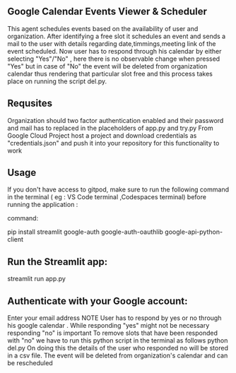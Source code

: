 ## Google Calendar Events Viewer & Scheduler
This agent schedules events based on the availability of user and organization. After identifying a free slot it schedules an event and sends a mail to the user with details regarding date,timmings,meeting link of the event scheduled. Now user has to respond through his calendar by either selecting "Yes"/"No" , here there is no observable change when pressed "Yes" but in case of "No" the event will be deleted from organization calendar thus rendering that particular slot free and this process takes place on running the script del.py.
## Requsites
Organization should two factor authentication enabled and their password and mail has to replaced in the placeholders of app.py and try.py
From Google Cloud Project host a project and download credentials as "credentials.json" and push it into your repository for this functionality to work
## Usage
If you don't have access to gitpod, make sure to run the following command in the terminal ( eg : VS Code terminal ,Codespaces terminal) before running the application :

command:

pip install streamlit google-auth google-auth-oauthlib google-api-python-client

## Run the Streamlit app:
streamlit run app.py

## Authenticate with your Google account:
Enter your email address
NOTE
User has to respond by yes or no through his google calendar . While responding "yes" might not be necessary responding "no" is important To remove slots that have been responded with "no" we have to run this python script in the terminal as follows python del.py On doing this the details of the user who responded no will be stored in a csv file. The event will be deleted from organization's calendar and can be rescheduled

